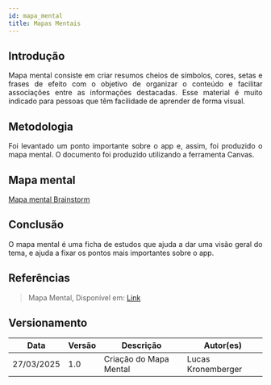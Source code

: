 ```yaml
---
id: mapa_mental
title: Mapas Mentais
---
```

 
## Introdução
 
<p align = "justify">
Mapa mental consiste em criar resumos cheios de símbolos, cores, setas e frases de efeito com o objetivo de organizar o conteúdo e facilitar associações entre as informações destacadas. Esse material é muito indicado para pessoas que têm facilidade de aprender de forma visual.
</p>
 
## Metodologia
 
<p align = "justify">
Foi levantado um ponto importante sobre o app e, assim, foi produzido o mapa mental. O documento foi produzido utilizando a ferramenta Canvas.
</p>

## Mapa mental
 
[Mapa mental Brainstorm](../base/mapa_mental_ilhaprimeira.png)
 
## Conclusão
 
<p align = "justify">
O mapa mental é uma ficha de estudos que ajuda a dar uma visão geral do tema, e ajuda a fixar os pontos mais importantes sobre o app.
</p>
 
## Referências
> Mapa Mental,  Disponível em: [Link](https://www.canva.com/design/DAGi-e0L_2M/K5TL28EoK73wPOhle8FAZg/edit?utm_content=DAGi-e0L_2M&utm_campaign=designshare&utm_medium=link2&utm_source=sharebutton)

 
## Versionamento
| Data | Versão | Descrição | Autor(es) |
| -- | -- | -- | -- |
| 27/03/2025 | 1.0 | Criação do Mapa Mental | Lucas Kronemberger |
